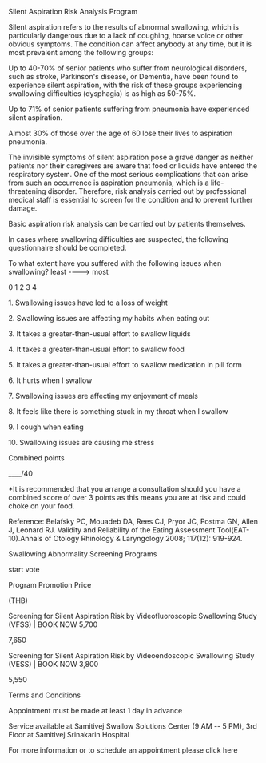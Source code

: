 Silent Aspiration Risk Analysis Program

Silent aspiration refers to the results of abnormal swallowing, which is
particularly dangerous due to a lack of coughing, hoarse voice or other
obvious symptoms. The condition can affect anybody at any time, but it
is most prevalent among the following groups:

Up to 40-70% of senior patients who suffer from neurological disorders,
such as stroke, Parkinson's disease, or Dementia, have been found to
experience silent aspiration, with the risk of these groups experiencing
swallowing difficulties (dysphagia) is as high as 50-75%.

Up to 71% of senior patients suffering from pneumonia have experienced
silent aspiration.

Almost 30% of those over the age of 60 lose their lives to aspiration
pneumonia.

The invisible symptoms of silent aspiration pose a grave danger as
neither patients nor their caregivers are aware that food or liquids
have entered the respiratory system. One of the most serious
complications that can arise from such an occurrence is aspiration
pneumonia, which is a life-threatening disorder. Therefore, risk
analysis carried out by professional medical staff is essential to
screen for the condition and to prevent further damage.

Basic aspiration risk analysis can be carried out by patients
themselves.

In cases where swallowing difficulties are suspected, the following
questionnaire should be completed.

To what extent have you suffered with the following issues when
swallowing? least \-\-\--\> most

0 1 2 3 4

1\. Swallowing issues have led to a loss of weight

2\. Swallowing issues are affecting my habits when eating out

3\. It takes a greater-than-usual effort to swallow liquids

4\. It takes a greater-than-usual effort to swallow food

5\. It takes a greater-than-usual effort to swallow medication in pill
form

6\. It hurts when I swallow

7\. Swallowing issues are affecting my enjoyment of meals

8\. It feels like there is something stuck in my throat when I swallow

9\. I cough when eating

10\. Swallowing issues are causing me stress

Combined points

\_\_\_\_/40

\*It is recommended that you arrange a consultation should you have a
combined score of over 3 points as this means you are at risk and could
choke on your food.

Reference: Belafsky PC, Mouadeb DA, Rees CJ, Pryor JC, Postma GN, Allen
J, Leonard RJ. Validity and Reliability of the Eating Assessment
Tool(EAT-10).Annals of Otology Rhinology & Laryngology 2008; 117(12):
919-924.

Swallowing Abnormality Screening Programs

start vote

Program Promotion Price

(THB)

Screening for Silent Aspiration Risk by Videofluoroscopic Swallowing
Study (VFSS) \| BOOK NOW 5,700

7,650

Screening for Silent Aspiration Risk by Videoendoscopic Swallowing Study
(VESS) \| BOOK NOW 3,800

5,550

Terms and Conditions

Appointment must be made at least 1 day in advance

Service available at Samitivej Swallow Solutions Center (9 AM -- 5 PM),
3rd Floor at Samitivej Srinakarin Hospital

For more information or to schedule an appointment please click here

